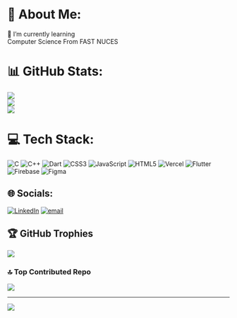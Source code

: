 # 💫 About Me:
🌱 I’m currently learning<br>Computer Science From FAST NUCES<br>

# 📊 GitHub Stats:
![](https://github-readme-stats.vercel.app/api?username=AliSharjeell&theme=dark&hide_border=false&include_all_commits=true&count_private=true)<br/>
![](https://github-readme-streak-stats.herokuapp.com/?user=AliSharjeell&theme=dark&hide_border=false)<br/>
![](https://github-readme-stats.vercel.app/api/top-langs/?username=AliSharjeell&theme=dark&hide_border=false&include_all_commits=true&count_private=true&layout=compact)

# 💻 Tech Stack:
![C](https://img.shields.io/badge/c-%2300599C.svg?style=for-the-badge&logo=c&logoColor=white) ![C++](https://img.shields.io/badge/c++-%2300599C.svg?style=for-the-badge&logo=c%2B%2B&logoColor=white) ![Dart](https://img.shields.io/badge/dart-%230175C2.svg?style=for-the-badge&logo=dart&logoColor=white) ![CSS3](https://img.shields.io/badge/css3-%231572B6.svg?style=for-the-badge&logo=css3&logoColor=white) ![JavaScript](https://img.shields.io/badge/javascript-%23323330.svg?style=for-the-badge&logo=javascript&logoColor=%23F7DF1E) ![HTML5](https://img.shields.io/badge/html5-%23E34F26.svg?style=for-the-badge&logo=html5&logoColor=white) ![Vercel](https://img.shields.io/badge/vercel-%23000000.svg?style=for-the-badge&logo=vercel&logoColor=white) ![Flutter](https://img.shields.io/badge/Flutter-%2302569B.svg?style=for-the-badge&logo=Flutter&logoColor=white) ![Firebase](https://img.shields.io/badge/firebase-a08021?style=for-the-badge&logo=firebase&logoColor=ffcd34) ![Figma](https://img.shields.io/badge/figma-%23F24E1E.svg?style=for-the-badge&logo=figma&logoColor=white)

## 🌐 Socials:
[![LinkedIn](https://img.shields.io/badge/LinkedIn-%230077B5.svg?logo=linkedin&logoColor=white)](https://linkedin.com/in/ali-sharjeel-6317b5123) [![email](https://img.shields.io/badge/Email-D14836?logo=gmail&logoColor=white)](mailto:alisharjeelofficial@gmail.com) 

## 🏆 GitHub Trophies
![](https://github-profile-trophy.vercel.app/?username=AliSharjeell&theme=dark&no-frame=false&no-bg=true&margin-w=4)

### 🔝 Top Contributed Repo
![](https://github-contributor-stats.vercel.app/api?username=AliSharjeell&limit=5&theme=dark&combine_all_yearly_contributions=true)

---
[![](https://visitcount.itsvg.in/api?id=AliSharjeell&icon=0&color=0)](https://visitcount.itsvg.in)

<!-- Proudly created with GPRM ( https://gprm.itsvg.in ) -->
